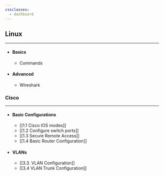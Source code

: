 ```yaml
---
cssclasses:
  - dashboard
---
```

## Linux
---

- #### Basics
	- Commands
- #### Advanced
	- Wireshark

### Cisco
---

- #### Basic Configurations
	- [[1.1 Cisco IOS modes]]
	- [[1.2 Configure switch ports]]
	- [[1.3 Secure Remote Access]]
	- [[1.4 Basic Router Configuration]]
- #### VLANs
	- [[3.3. VLAN Configuration]]
	- [[3.4 VLAN Trunk Configuration]]